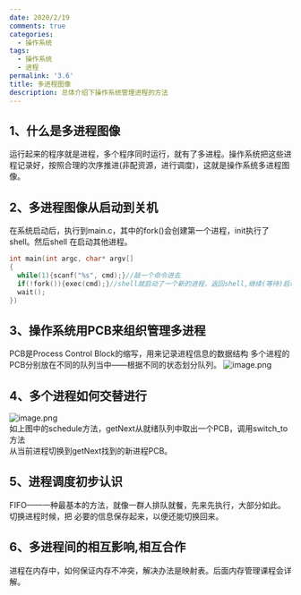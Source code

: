 ```yaml
---
date: 2020/2/19
comments: true
categories:
  - 操作系统
tags:
  - 操作系统
  - 进程
permalink: '3.6'
title: 多进程图像
description: 总体介绍下操作系统管理进程的方法
---
```


## 1、什么是多进程图像

运行起来的程序就是进程，多个程序同时运行，就有了多进程。操作系统把这些进程记录好，按照合理的次序推进(非配资源，进行调度)，这就是操作系统多进程图像。

## 2、多进程图像从启动到关机

在系统启动后，执行到main.c，其中的fork()会创建第一个进程，init执行了shell。然后shell 在启动其他进程。

```C
int main(int argc, char* argv[]
{
  while(1){scanf("%s", cmd);}//敲一个命令进去
  if(!fork()){exec(cmd);}//shell就启动了一个新的进程，返回shell,继续(等待)启动其他进程
  wait();
})
```

## 3、操作系统用PCB来组织管理多进程

PCB是Process Control Block的缩写，用来记录进程信息的数据结构
多个进程的PCB分别放在不同的队列当中——根据不同的状态划分队列。
![image.png](https://i.loli.net/2020/03/05/i3VmWzIfwhdpeSU.png)

## 4、多个进程如何交替进行

![image.png](https://i.loli.net/2020/03/05/SHYOe48nhUA7lRL.png)  
如上图中的schedule方法，getNext从就绪队列中取出一个PCB，调用switch_to方法  
从当前进程切换到getNext找到的新进程PCB。  

## 5、进程调度初步认识

FIFO——一种最基本的方法，就像一群人排队就餐，先来先执行，大部分如此。切换进程时候，把
必要的信息保存起来，以便还能切换回来。  

## 6、多进程间的相互影响,相互合作

进程在内存中，如何保证内存不冲突，解决办法是映射表。后面内存管理课程会详解。  
